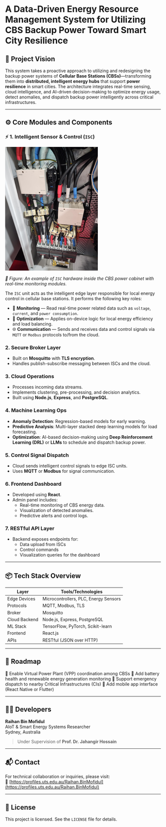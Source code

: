 # A Data-Driven Energy Resource Management System for Utilizing CBS Backup Power Toward Smart City Resilience

## 🧭 Project Vision

This system takes a proactive approach to utilizing and redesigning the backup power systems of **Cellular Base Stations (CBSs)**—transforming them into **distributed, intelligent energy hubs** that support **power resilience** in smart cities. The architecture integrates real-time sensing, cloud intelligence, and AI-driven decision-making to optimize energy usage, detect anomalies, and dispatch backup power intelligently across critical infrastructures.

---

## ⚙️ Core Modules and Components

### ⚡ 1. Intelligent Sensor & Control (`ISC`)

<img src="Figures/ISC.jpeg" width="300" alt="ISC Hardware Setup">

*📸 Figure: An example of `ISC` hardware inside the CBS power cabinet with real-time monitoring modules.*

The `ISC` unit acts as the intelligent edge layer responsible for local energy control in cellular base stations. It performs the following key roles:

- 🧠 **Monitoring** — Read real-time power related data such as `voltage`, `current`, and `power consumption`.  
- 🔄 **Optimization** — Applies on-device logic for local energy efficiency and load balancing.  
- 🌐 **Communication** — Sends and receives data and control signals via `MQTT` or `Modbus` protocols to/from the cloud.


### 2. Secure Broker Layer
- Built on **Mosquitto** with **TLS encryption**.
- Handles publish-subscribe messaging between ISCs and the cloud.

### 3. Cloud Operations
- Processes incoming data streams.
- Implements clustering, pre-processing, and decision analytics.
- Built using **Node.js**, **Express**, and **PostgreSQL**.

### 4. Machine Learning Ops
- **Anomaly Detection**: Regression-based models for early warning.
- **Predictive Analysis**: Multi-layer stacked deep learning models for load forecasting.
- **Optimization**: AI-based decision-making using **Deep Reinforcement Learning (DRL)** or **LLMs** to schedule and dispatch backup power.

### 5. Control Signal Dispatch
- Cloud sends intelligent control signals to edge ISC units.
- Uses **MQTT** or **Modbus** for signal communication.

### 6. Frontend Dashboard
- Developed using **React**.
- Admin panel includes:
  - Real-time monitoring of CBS energy data.
  - Visualization of detected anomalies.
  - Predictive alerts and control logs.

### 7. RESTful API Layer
- Backend exposes endpoints for:
  - Data upload from ISCs
  - Control commands
  - Visualization queries for the dashboard

---

## 📦 Tech Stack Overview

| Layer         | Tools/Technologies                     |
|--------------|-----------------------------------------|
| Edge Devices | Microcontrollers, PLC, Energy Sensors   |
| Protocols    | MQTT, Modbus, TLS                       |
| Broker       | Mosquitto                            |
| Cloud Backend| Node.js, Express, PostgreSQL         |
| ML Stack     | TensorFlow, PyTorch, Scikit-learn    |
| Frontend     | React.js                             |
| APIs         | RESTful (JSON over HTTP)             |

---

## 🚀 Roadmap

🔲 Enable Virtual Power Plant (VPP) coordination among CBSs
🔲 Add battery health and renewable energy generation monitoring
🔲 Support emergency dispatch to nearby Critical Infrastructures (CIs)
🔲 Add mobile app interface (React Native or Flutter)

---

## 👨‍🔬 Developers

**Raihan Bin Mofidul**  
AIoT & Smart Energy Systems Researcher  
Sydney, Australia

> Under Supervision of 
**Prof. Dr. Jahangir Hossain**

---

## 📬 Contact

For technical collaboration or inquiries, please visit:  
🔗 [https://profiles.uts.edu.au/Raihan.BinMofidul](https://profiles.uts.edu.au/Raihan.BinMofidul)


---

## 📄 License

This project is licensed. See the `LICENSE` file for details.


